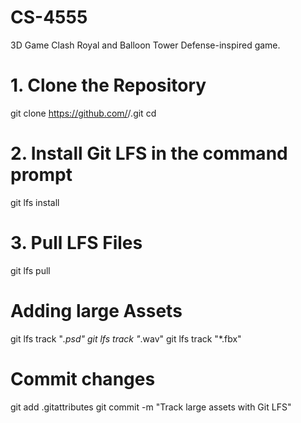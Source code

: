 # CS-4555
3D Game
Clash Royal and Balloon Tower Defense-inspired game.

# 1. Clone the Repository
git clone https://github.com/<your-username>/<repo-name>.git
cd <repo-name>

# 2. Install Git LFS in the command prompt
git lfs install

# 3. Pull LFS Files
git lfs pull

# Adding large Assets 
git lfs track "*.psd"
git lfs track "*.wav"
git lfs track "*.fbx"

# Commit changes
git add .gitattributes
git commit -m "Track large assets with Git LFS"
